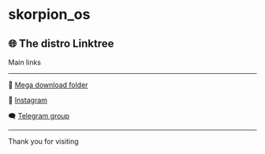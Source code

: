 # skorpion_os

## 🌐 The distro Linktree

Main links

---

🔗 [Mega download folder](https://mega.nz/folder/OQkk1CYT#nS_k3KWcuhZLphmHwsvjZA)

📸 [Instagram](https://www.instagram.com/skorpion.os/)

🗨️ [Telegram group](https://t.me/+BWPo1Tholgc2NmY0)

---

Thank you for visiting
